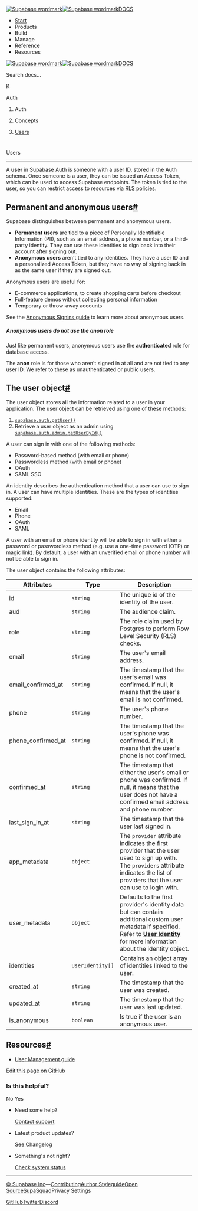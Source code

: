 [![Supabase wordmark](https://supabase.com/docs/_next/image?url=%2Fdocs%2Fsupabase-dark.svg&w=256&q=75&dpl=dpl_5BYG5BkQhU19GEfZfhcgAbeGcRQo)![Supabase wordmark](https://supabase.com/docs/_next/image?url=%2Fdocs%2Fsupabase-light.svg&w=256&q=75&dpl=dpl_5BYG5BkQhU19GEfZfhcgAbeGcRQo)DOCS](https://supabase.com/docs)

-   [Start](https://supabase.com/docs/guides/getting-started)
-   Products
-   Build
-   Manage
-   Reference
-   Resources

[![Supabase wordmark](https://supabase.com/docs/_next/image?url=%2Fdocs%2Fsupabase-dark.svg&w=256&q=75&dpl=dpl_5BYG5BkQhU19GEfZfhcgAbeGcRQo)![Supabase wordmark](https://supabase.com/docs/_next/image?url=%2Fdocs%2Fsupabase-light.svg&w=256&q=75&dpl=dpl_5BYG5BkQhU19GEfZfhcgAbeGcRQo)DOCS](https://supabase.com/docs)

Search docs...

K

Auth

1.  Auth

3.  Concepts

5.  [Users](https://supabase.com/docs/guides/auth/users)

# 

Users

* * *

A **user** in Supabase Auth is someone with a user ID, stored in the Auth schema. Once someone is a user, they can be issued an Access Token, which can be used to access Supabase endpoints. The token is tied to the user, so you can restrict access to resources via [RLS policies](https://supabase.com/docs/guides/database/postgres/row-level-security).

## Permanent and anonymous users[#](#permanent-and-anonymous-users)

Supabase distinguishes between permanent and anonymous users.

-   **Permanent users** are tied to a piece of Personally Identifiable Information (PII), such as an email address, a phone number, or a third-party identity. They can use these identities to sign back into their account after signing out.
-   **Anonymous users** aren't tied to any identities. They have a user ID and a personalized Access Token, but they have no way of signing back in as the same user if they are signed out.

Anonymous users are useful for:

-   E-commerce applications, to create shopping carts before checkout
-   Full-feature demos without collecting personal information
-   Temporary or throw-away accounts

See the [Anonymous Signins guide](https://supabase.com/docs/guides/auth/auth-anonymous) to learn more about anonymous users.

##### Anonymous users do not use the anon role

Just like permanent users, anonymous users use the **authenticated** role for database access.

The **anon** role is for those who aren't signed in at all and are not tied to any user ID. We refer to these as unauthenticated or public users.

## The user object[#](#the-user-object)

The user object stores all the information related to a user in your application. The user object can be retrieved using one of these methods:

1.  [`supabase.auth.getUser()`](https://supabase.com/docs/reference/javascript/auth-getuser)
2.  Retrieve a user object as an admin using [`supabase.auth.admin.getUserById()`](https://supabase.com/docs/reference/javascript/auth-admin-listusers)

A user can sign in with one of the following methods:

-   Password-based method (with email or phone)
-   Passwordless method (with email or phone)
-   OAuth
-   SAML SSO

An identity describes the authentication method that a user can use to sign in. A user can have multiple identities. These are the types of identities supported:

-   Email
-   Phone
-   OAuth
-   SAML

A user with an email or phone identity will be able to sign in with either a password or passwordless method (e.g. use a one-time password (OTP) or magic link). By default, a user with an unverified email or phone number will not be able to sign in.

The user object contains the following attributes:

| Attributes | Type | Description |
| --- | --- | --- |
| id | `string` | The unique id of the identity of the user. |
| aud | `string` | The audience claim. |
| role | `string` | The role claim used by Postgres to perform Row Level Security (RLS) checks. |
| email | `string` | The user's email address. |
| email\_confirmed\_at | `string` | The timestamp that the user's email was confirmed. If null, it means that the user's email is not confirmed. |
| phone | `string` | The user's phone number. |
| phone\_confirmed\_at | `string` | The timestamp that the user's phone was confirmed. If null, it means that the user's phone is not confirmed. |
| confirmed\_at | `string` | The timestamp that either the user's email or phone was confirmed. If null, it means that the user does not have a confirmed email address and phone number. |
| last\_sign\_in\_at | `string` | The timestamp that the user last signed in. |
| app\_metadata | `object` | The `provider` attribute indicates the first provider that the user used to sign up with. The `providers` attribute indicates the list of providers that the user can use to login with. |
| user\_metadata | `object` | Defaults to the first provider's identity data but can contain additional custom user metadata if specified. Refer to [**User Identity**](https://supabase.com/docs/guides/auth/auth-identity-linking#the-user-identity) for more information about the identity object. |
| identities | `UserIdentity[]` | Contains an object array of identities linked to the user. |
| created\_at | `string` | The timestamp that the user was created. |
| updated\_at | `string` | The timestamp that the user was last updated. |
| is\_anonymous | `boolean` | Is true if the user is an anonymous user. |

## Resources[#](#resources)

-   [User Management guide](https://supabase.com/docs/guides/auth/managing-user-data)

[Edit this page on GitHub](https://github.com/supabase/supabase/blob/master/apps/docs/content/guides/auth/users.mdx)

### Is this helpful?

No Yes

-   Need some help?
    
    [Contact support](https://supabase.com/support)
-   Latest product updates?
    
    [See Changelog](https://supabase.com/changelog)
-   Something's not right?
    
    [Check system status](https://status.supabase.com/)

* * *

[© Supabase Inc](https://supabase.com/)—[Contributing](https://github.com/supabase/supabase/blob/master/apps/docs/DEVELOPERS.md)[Author Styleguide](https://github.com/supabase/supabase/blob/master/apps/docs/CONTRIBUTING.md)[Open Source](https://supabase.com/open-source)[SupaSquad](https://supabase.com/supasquad)Privacy Settings

[GitHub](https://github.com/supabase/supabase)[Twitter](https://twitter.com/supabase)[Discord](https://discord.supabase.com/)